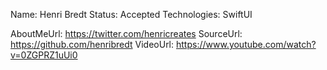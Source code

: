 Name: Henri Bredt
Status: Accepted
Technologies: SwiftUI

AboutMeUrl: https://twitter.com/henricreates
SourceUrl: https://github.com/henribredt
VideoUrl: https://www.youtube.com/watch?v=0ZGPRZ1uUi0

<!---
EXAMPLE
Name: John Appleseed
Status: Submitted <or> Winner <or> Distinguished <or> Rejected
Technologies: SwiftUI, RealityKit, CoreGraphic

AboutMeUrl: https://linkedin.com/in/johnappleseed
SourceUrl: https://github.com/johnappleseed/wwdc2025
VideoUrl: https://youtu.be/ABCDE123456
-->
